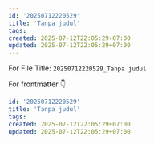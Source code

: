 ```yaml
---
id: '20250712220529'
title: 'Tanpa judul'
tags:
created: 2025-07-12T22:05:29+07:00
updated: 2025-07-12T22:05:29+07:00
---
```


For File Title: `20250712220529_Tanpa judul`

For frontmatter 👇
```yaml
id: '20250712220529'
title: 'Tanpa judul'
tags:
created: 2025-07-12T22:05:29+07:00
updated: 2025-07-12T22:05:29+07:00
```